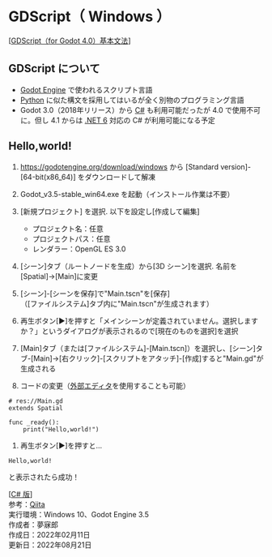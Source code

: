 # GDScript（ Windows ）
[[GDScript（for Godot 4.0）基本文法](https://bit.ly/3QIt5gV)]  

## GDScript について

* [Godot Engine](https://godotengine.org/) で使われるスクリプト言語
* [Python](https://github.com/mubirou/HelloWorld/blob/master/languages/Python/Python_reference.md#python-%E5%9F%BA%E7%A4%8E%E6%96%87%E6%B3%95) に似た構文を採用してはいるが全く別物のプログラミング言語
* Godot 3.0（2018年リリース）から [C#](https://github.com/mubirou/HelloWorld/blob/master/languages/C%23Godot/C%23Godot_win.md#c-with-godot-windows-) も利用可能だったが 4.0 で使用不可に。但し 4.1 からは [.NET 6](https://docs.microsoft.com/ja-jp/dotnet/core/whats-new/dotnet-6) 対応の C# が利用可能になる予定

## Hello,world!

1. https://godotengine.org/download/windows から [Standard version]-[64-bit(x86_64)] をダウンロードして解凍

1. Godot_v3.5-stable_win64.exe を起動（インストール作業は不要）

1. [新規プロジェクト] を選択. 以下を設定し[作成して編集]
    * プロジェクト名：任意
    * プロジェクトパス：任意
    * レンダラー：OpenGL ES 3.0

1. [シーン]タブ（ルートノードを生成）から[3D シーン]を選択. 名前を[Spatial]→[Main]に変更

1. [シーン]-[シーンを保存]で"Main.tscn"を[保存]  
（[ファイルシステム]タブ内に"Main.tscn"が生成されます）

1. 再生ボタン[▶]を押すと「メインシーンが定義されていません。選択しますか？」というダイアログが表示されるので[現在のものを選択]を選択

1. [Main]タブ（または[ファイルシステム]-[Main.tscn]）を選択し、[シーン]タブ-[Main]→[右クリック]-[スクリプトをアタッチ]-[作成]すると"Main.gd"が生成される

1. コードの変更（[外部エディタ](https://bit.ly/3Ac3vdR)を使用することも可能）

```gdscript
# res://Main.gd
extends Spatial

func _ready():
	print("Hello,world!")
```

1. 再生ボタン[▶]を押すと…  
```
Hello,world!
```
と表示されたら成功！

[[C# 版](https://github.com/mubirou/HelloWorld/blob/master/languages/C%23Godot/C%23Godot_win.md#c-with-godot-windows-)]  
参考：[Qiita](https://qiita.com/2dgames_jp/items/2f8e3690260af7946aed)  
実行環境：Windows 10、Godot Engine 3.5  
作成者：夢寐郎  
作成日：2022年02月11日  
更新日：2022年08月21日  